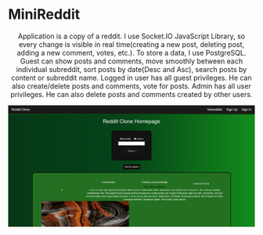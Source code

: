 # MiniReddit
<p align="center">
Application is a copy of a reddit. I use Socket.IO JavaScript Library, so every change is visible in real time(creating a new post, deleting post, adding a new comment, votes, etc.). To store a data, I use PostgreSQL. Guest can show posts and comments, move smoothly between each individual subreddit, sort posts by date(Desc and Asc), search posts by content or subreddit name. Logged in user has all guest privileges. He can also create/delete  posts and comments, vote for posts. Admin has all user privileges. He can also delete posts and comments created by other users.
</p>


<img src="images/Homepage.png">
